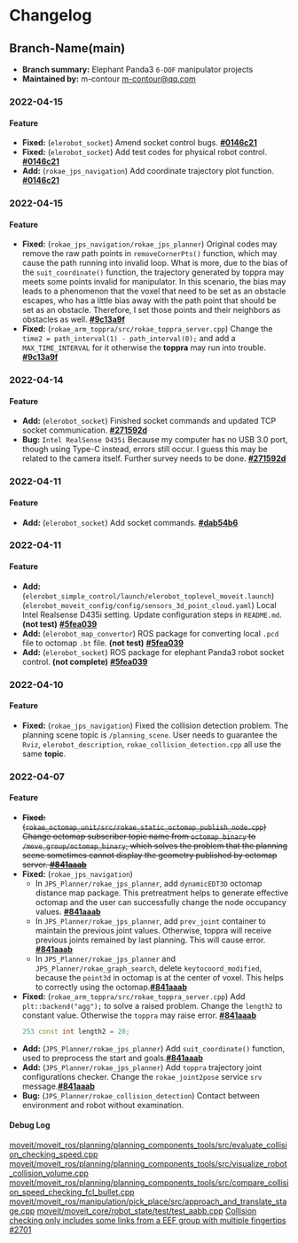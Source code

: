 # Changelog

## Branch-Name(main)
- **Branch summary:** Elephant Panda3 `6-DOF` manipulator projects
- **Maintained by:** m-contour <m-contour@qq.com>

### 2022-04-15 
#### Feature
- **Fixed:** (`elerobot_socket`) Amend socket control bugs. **[#0146c21](https://github.com/Master-sx/eleRobotJPS/commit/0146c2173a9b9335f56e137825c79f01a5c3fb9d)**
- **Fixed:** (`elerobot_socket`) Add test codes for physical robot control. **[#0146c21](https://github.com/Master-sx/eleRobotJPS/commit/0146c2173a9b9335f56e137825c79f01a5c3fb9d)**
- **Add:** (`rokae_jps_navigation`) Add coordinate trajectory plot function. **[#0146c21](https://github.com/Master-sx/eleRobotJPS/commit/0146c2173a9b9335f56e137825c79f01a5c3fb9d)**

### 2022-04-15 
#### Feature
- **Fixed:** (`rokae_jps_navigation/rokae_jps_planner`) Original codes may remove the raw path points in `removeCornerPts()` function, which may cause the path running into invalid loop. What is more, due to the bias of the `suit_coordinate()` function, the trajectory generated by toppra may meets some points invalid for manipulator. In this scenario, the bias may leads to a phenomenon that the voxel that need to be set as an obstacle escapes, who has a little bias away with the path point that should be set as an obstacle. Therefore, I set those points and their neighbors as obstacles as well. **[#9c13a9f](https://github.com/Master-sx/eleRobotJPS/commit/9c13a9f2d7e76f8cf908e5cf2c0553cb2030f782)**
- **Fixed:** (`rokae_arm_toppra/src/rokae_toppra_server.cpp`) Change the `time2 = path_interval(1) - path_interval(0);` and add a `MAX_TIME_INTERVAL` for it otherwise the **toppra** may run into trouble. **[#9c13a9f](https://github.com/Master-sx/eleRobotJPS/commit/9c13a9f2d7e76f8cf908e5cf2c0553cb2030f782)**

### 2022-04-14 
#### Feature
- **Add:** (`elerobot_socket`) Finished socket commands and updated TCP socket communication. **[#271592d](https://github.com/Master-sx/eleRobotJPS/commit/271592de40cdd5578bee93523d1f615f6fb69a1e)**
- **Bug:** `Intel RealSense D435i` Because my computer has no USB 3.0 port, though using Type-C instead, errors still occur. I guess this may be related to the camera itself. Further survey needs to be done. **[#271592d](https://github.com/Master-sx/eleRobotJPS/commit/271592de40cdd5578bee93523d1f615f6fb69a1e)**


### 2022-04-11 
#### Feature
- **Add:** (`elerobot_socket`) Add socket commands. **[#dab54b6](https://github.com/Master-sx/eleRobotJPS/commit/dab54b6501a6a05910517343d2ae22ba320fbc00)**
 
### 2022-04-11 
#### Feature
- **Add:** (`elerobot_simple_control/launch/elerobot_toplevel_moveit.launch`) (`elerobot_moveit_config/config/sensors_3d_point_cloud.yaml`) Local Intel Realsense D435i setting. Update configuration steps in `README.md`. **(not test)** **[#5fea039](https://github.com/Master-sx/eleRobotJPS/commit/5fea03935fd0ed8de0ddb22ea4f48c32a1eb1c32)**
- **Add:** (`elerobot_map_convertor`) ROS package for converting local `.pcd` file to octomap `.bt` file. **(not test)** **[#5fea039](https://github.com/Master-sx/eleRobotJPS/commit/5fea03935fd0ed8de0ddb22ea4f48c32a1eb1c32)**
- **Add:** (`elerobot_socket`) ROS package for elephant Panda3 robot socket control. **(not complete)** **[#5fea039](https://github.com/Master-sx/eleRobotJPS/commit/5fea03935fd0ed8de0ddb22ea4f48c32a1eb1c32)**

### 2022-04-10 
#### Feature
- **Fixed:** (`rokae_jps_navigation`) Fixed the collision detection problem. The planning scene topic is `/planning_scene`. User needs to guarantee the `Rviz`, `elerobot_description`, `rokae_collision_detection.cpp` all use the same **topic**.

### 2022-04-07 
#### Feature
- ~~**Fixed:** (`rokae_octomap_unit/src/rokae_static_octomap_publish_node.cpp`) Change octomap subscriber topic name from `octomap_binary` to `/move_group/octomap_binary`, which solves the problem that the planning scene sometimes cannot display the geometry published by octomap server. **[#841aaab](https://github.com/Master-sx/eleRobotJPS/commit/841aaabc6ad1139cd57a78d33c748139be285d88)**~~
- **Fixed:** (`rokae_jps_navigation`) 
  - In `JPS_Planner/rokae_jps_planner`, add `dynamicEDT3D` octomap distance map package. This pretreatment helps to generate effective octomap and the user can successfully change the node occupancy values. **[#841aaab](https://github.com/Master-sx/eleRobotJPS/commit/841aaabc6ad1139cd57a78d33c748139be285d88)**
  - In `JPS_Planner/rokae_jps_planner`, add `prev_joint` container to maintain the previous joint values. Otherwise, toppra will receive previous joints remained by last planning. This will cause error. **[#841aaab](https://github.com/Master-sx/eleRobotJPS/commit/841aaabc6ad1139cd57a78d33c748139be285d88)**
  - In `JPS_Planner/rokae_jps_planner` and `JPS_Planner/rokae_graph_search`, delete `keytocoord_modified`, because the `point3d` in octomap is at the center of voxel. This helps to correctly using the octomap.**[#841aaab](https://github.com/Master-sx/eleRobotJPS/commit/841aaabc6ad1139cd57a78d33c748139be285d88)**
- **Fixed:** (`rokae_arm_toppra/src/rokae_toppra_server.cpp`) Add `plt::backend("agg");` to solve a raised problem. Change the `length2` to constant value. Otherwise the `toppra` may raise error. **[#841aaab](https://github.com/Master-sx/eleRobotJPS/commit/841aaabc6ad1139cd57a78d33c748139be285d88)**
  ```c++
  253 const int length2 = 20;
  ```
- **Add:** (`JPS_Planner/rokae_jps_planner`) Add `suit_coordinate()` function, used to preprocess the start and goals.**[#841aaab](https://github.com/Master-sx/eleRobotJPS/commit/841aaabc6ad1139cd57a78d33c748139be285d88)**
- **Add:** (`JPS_Planner/rokae_jps_planner`) Add `toppra` trajectory joint configurations checker. Change the `rokae_joint2pose` service `srv` message.**[#841aaab](https://github.com/Master-sx/eleRobotJPS/commit/841aaabc6ad1139cd57a78d33c748139be285d88)**
- **Bug:** (`JPS_Planner/rokae_collision_detection`) Contact between environment and robot without examination.
#### Debug Log

[moveit/moveit_ros/planning/planning_components_tools/src/evaluate_collision_checking_speed.cpp](https://github.com/ros-planning/moveit/blob/cce0ffe58c3f472fc5bf76b1ec364d29d2fa7252/moveit_ros/planning/planning_components_tools/src/evaluate_collision_checking_speed.cpp)
[moveit/moveit_ros/planning/planning_components_tools/src/visualize_robot_collision_volume.cpp](https://github.com/ros-planning/moveit/blob/3361b2d1b6b2feabc2d3e93c75653f5a00e87fa4/moveit_ros/planning/planning_components_tools/src/visualize_robot_collision_volume.cpp)
[moveit/moveit_ros/planning/planning_components_tools/src/compare_collision_speed_checking_fcl_bullet.cpp](https://github.com/ros-planning/moveit/blob/779b7c8b019f70898d4de3189f9261c9697d9b9f/moveit_ros/planning/planning_components_tools/src/compare_collision_speed_checking_fcl_bullet.cpp#L92)
[moveit/moveit_ros/manipulation/pick_place/src/approach_and_translate_stage.cpp](https://github.com/ros-planning/moveit/blob/cce0ffe58c3f472fc5bf76b1ec364d29d2fa7252/moveit_ros/manipulation/pick_place/src/approach_and_translate_stage.cpp)
[moveit/moveit_core/robot_state/test/test_aabb.cpp](https://github.com/ros-planning/moveit/blob/3361b2d1b6b2feabc2d3e93c75653f5a00e87fa4/moveit_core/robot_state/test/test_aabb.cpp)
[Collision checking only includes some links from a EEF group with multiple fingertips #2701](https://github.com/ros-planning/moveit/issues/2701)